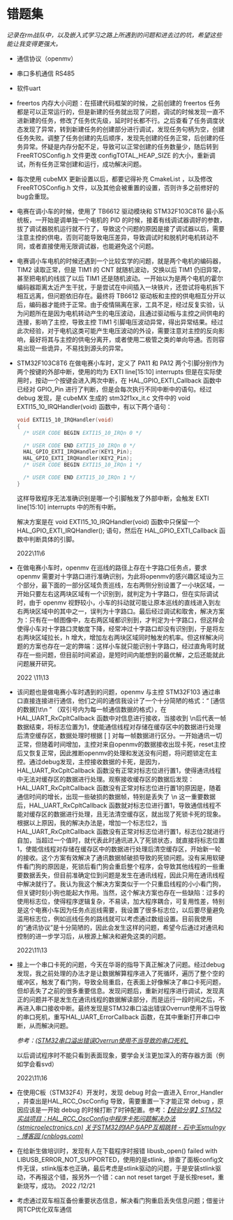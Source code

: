 # 错题集

 *记录在rm战队中，以及嵌入式学习之路上所遇到的问题和进去过的坑，希望这些能让我变得更强大。*

- 通信协议（openmv）

- 串口多机通信  RS485

- 软件uart

- freertos 内存大小问题：在搭建代码框架的时候，之前创建的 freertos 任务都是可以正常运行的，但是新建的任务就出现了问题，调试的时候发现一直不进新建的任务，修改了任务优先级，延时时长都不行。之后查看了任务调度状态发现了异常，转到新建任务的创建部分进行调试，发现任务句柄为空，创建任务失败。调整了任务创建的先后顺序，发现先创建的任务正常，后创建的任务异常。怀疑是内存分配不足，导致可以正常创建的任务数量少，随后转到 FreeRTOSConfig.h 文件更改 configTOTAL_HEAP_SIZE 的大小，重新调试，所有任务正常创建和运行，成功解决问题。

- 每次使用 cubeMX 更新设置以后，都要记得补充 CmakeList ，以及修改 FreeRTOSConfig.h 文件，以及其他会被重置的设置，否则许多之前修好的bug会重现。

- 电赛在调小车的时候，使用了 TB6612 驱动模块和 STM32F103C8T6 最小系统板，一开始是调单独一个电机的 PID 的时候，接着有线调试器调好的参数，拔了调试器脱机运行就不行了，导致这个问题的原因是接了调试器以后，需要注意主控的供电，否则可能导致电压差异，导致调试时和脱机时电机转动不同，或者直接使用无限调试器，也能避免这个问题。

- 电赛调小车电机的时候还遇到一个比较玄学的问题，就是两个电机的编码器， TIM2 读取正常，但是 TIM1 的 CNT 就随机波动，交换以后 TIM1 仍旧异常，甚至把电机的线拔了以后 TIM1 还是随机波动。一开始以为是两个电机的霍尔编码器距离太近产生干扰，于是尝试在中间插入一块铁片，还尝试将电机拆下相互远离，但问题依旧存在。最终将 TB6612 驱动板和主控的供电相互分开以后，编码器才能终于正常。由于疫情隔离在家，工具不足，经过反复实验，认为问题所在是因为电机转动产生的电压波动，且通过驱动板与主控之间供电的连接，影响了主控，导致主控 TIM1 引脚电压波动异常，得出异常结果。经过此次经验，对于电机这类可能产生电压波动的外设，需要注意对主控的反向影响，最好将其与主控的供电分离开，或者使用二极管之类的单向导通。否则容易出现一些诡异，不易找到源头的异常。

- STM32F103C8T6 在做电赛小车时，定义了 PA11 和 PA12 两个引脚分别作为两个按键的外部中断，使用的均为 EXTI line[15:10] interrupts 但是在实际使用时，按动一个按键会进入两次中断，在 HAL_GPIO_EXTI_Callback 函数中已经对 GPIO_Pin 进行了判断，但是会每次执行不同中断中的语句。经过 debug 发现，是 cubeMX 生成的 stm32f1xx_it.c 文件中的 void EXTI15_10_IRQHandler(void) 函数中，有以下两个语句：

  ```c
  void EXTI15_10_IRQHandler(void)
  {
    /* USER CODE BEGIN EXTI15_10_IRQn 0 */
  
    /* USER CODE END EXTI15_10_IRQn 0 */
    HAL_GPIO_EXTI_IRQHandler(KEY1_Pin);
    HAL_GPIO_EXTI_IRQHandler(KEY2_Pin);
    /* USER CODE BEGIN EXTI15_10_IRQn 1 */
  
    /* USER CODE END EXTI15_10_IRQn 1 */
  }
  ```

  这样导致程序无法准确识别是哪一个引脚触发了外部中断，会触发 EXTI line[15:10] interrupts  中的所有中断。

  解决方案是在 void EXTI15_10_IRQHandler(void) 函数中只保留一个 HAL_GPIO_EXTI_IRQHandler(); 语句，然后在 HAL_GPIO_EXTI_Callback 函数中判断具体的引脚。
  
  2022\11\6
  
- 在做电赛小车时，openmv 在巡线的路径上存在十字路口任务点，要求 openmv 需要对十字路口进行准确识别，为此将openmv的感兴趣区域设为三个部分，最下面的一部分区域负责巡线，左右两侧分别设置了一小块区域，一开始只要左右这两块区域有一个识别到，就判定为十字路口，但在实际调试时，由于 openmv 视野较小，小车的抖动就可能让原本巡线的直线进入到左右两块区域中的其中之一，误判为十字路口。最后经过调试和取舍，解决方案为：只有在一帧图像中，左右两区域都识别到，才判定为十字路口，但这样会使得小车对十字路口灵敏度下降，经常冲过十字路口却没有识别到，于是将左右两块区域拉长，h 增大，增加左右两块区域同时触发的机率。但这样解决问题的方案也存在一定的弊端：这样小车就只能识别十字路口，经过直角弯时就存在一些问题，但目前时间紧迫，是短时间内能想到的最优解，之后还能就此问题展开研究。

  2022 \11\13

- 该问题也是做电赛小车时遇到的问题，openmv 与主控 STM32F103 通过串口直接连接进行通信，他们之间的通信我设计了一个十分简陋的格式：“ [通信的数据]\t\n ” （双引号内为每一帧通信数据的格式），在 HAL_UART_RxCpltCallback 函数中对信息进行接收，当接收到 \n后代表一帧数据结束，将标志位置为1，使能通信线程对存储在缓存区中的数据进行处理后清空缓存区，数据处理时根据 [ ] 对每一帧数据进行区分。一开始通讯一切正常，但随着时间增加，主控对来自openmv的数据接收出现卡死，reset主控后又恢复正常，因此推断openmv的处理和发送没有问题，将问题锁定在主控。通过debug发现，主控接收数据的卡死，是因为，HAL_UART_RxCpltCallback 函数没有正常对标志位进行置1，使得通讯线程中无法对缓存区的数据进行处理。观察接收缓存区的数据后发现：HAL_UART_RxCpltCallback 函数没有正常对标志位进行置1的原因是，随着通信时间的增长，出现一些破损的数据帧，特别是丢失了 \n 这一重要数据后，HAL_UART_RxCpltCallback 函数就对标志位进行置1，导致通信线程不能对缓存区的数据进行处理，且无法清空缓存区，就出现了死锁卡死的现象。根据以上原因，我的解决办法是，增加一个标志位2，当HAL_UART_RxCpltCallback 函数没有正常对标志位进行置1，标志位2就进行自加，当超过一个值时，就代表此时通讯进入了死锁状态，就直接将标志位置1，使能信线程对存储在缓存区中的数据进行处理后清空缓存区，开始新一轮的接收。这个方案有效解决了通讯数据帧破损导致的死锁问题。没有采用软硬件看门狗的原因是，死锁后看门狗会重启整个程序，会导致其他线程的一些重要数据丢失，但目前准确定位到问题是发生在通讯线程，因此只用在通讯线程中解决就行了。我认为我这个解决方案类似于一个只重启线程的小小看门狗，但关键时刻小狗也能起大作用。当然，这个解决方案也存在一些缺陷：过多的使用标志位，使得程序逻辑复杂，不易读，加大程序耦合，可复用性差，特别是这个电赛小车因为任务点巡线需要，我设置了很多标志位，以后要尽量避免滥用标志位，例如巡线任务的路线就可以考虑通过数组设置。目前我使用的“通讯协议”是十分简陋的，因此会发生这样的问题，希望今后通过对通讯和控制的进一步学习后，从根源上解决和避免这类的问题。

  2022\11\13
  
- 接上一个串口卡死的问题，今天在华哥的指导下真正解决了问题。经过debug发现，我之前处理的办法才是让数据解算程序进入了死循环，遍历了整个空的缓冲区，触发了看门狗，导致全局重启，在表面上好像解决了串口卡死问题，但却丢失了之前的很多重要信息。发现问题后，重新对程序进行调试，发现真正的问题并不是发生在通讯线程的数据解读部分，而是运行一段时间之后，不再进入串口接收中断。最终发现是STM32串口溢出错误Overrun使用不当导致的串口死机，重写HAL_UART_ErrorCallback 函数，在其中重新打开串口中断，从而解决问题。  

  *参考：[(STM32串口溢出错误Overrun使用不当导致的串口死机_](https://blog.csdn.net/lljss1980/article/details/109907126?app_version=5.11.0&code=app_1562916241&csdn_share_tail={"type"%3A"blog"%2C"rType"%3A"article"%2C"rId"%3A"109907126"%2C"source"%3A"qq_33917045"}&uLinkId=usr1mkqgl919blen&utm_source=app)*

  以后调试程序时不能只看到表面现象，要学会关注更加深入的寄存器方面（例如学会看svd）

  2022\11\16
  
- 在使用C板（STM32F4）开发时，发现 debug 时会一直进入 Error_Handler ，并查出是HAL_RCC_OscConfig 导致，需要重置一下才能正常 debug ，原因应该是一开始 debug 的时候打断了时钟配置。参考：*[【经验分享】STM32实战项目：HAL_RCC_OscConfig中程序卡死问题解决办法 (stmicroelectronics.cn)](https://shequ.stmicroelectronics.cn/thread-634278-1-1.html)*     *[关于STM32的IAP与APP互相跳转 - 石中玉smulngy - 博客园 (cnblogs.com)](https://www.cnblogs.com/smulngy/p/5700283.html)*

- 在给新生做培训时，发现有人在下载程序时报错 libusb_open() failed with LIBUSB_ERROR_NOT_SUPPORTED，使用的是stlink，排查了面板config文件无误，stlink版本也正确，最后考虑是stlink驱动的问题，于是安装stlink驱动，不再报这个错，报另外一个错：can not reset target 于是长按reset，重新烧写，成功。  2022 /12/21

- 考虑通过双车相互备份重要状态信息，解决看门狗重启丢失信息问题；借鉴计网TCP优化双车通信
